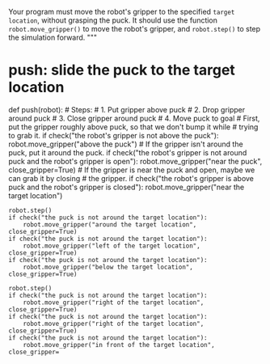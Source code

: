 

Your program must move the robot's gripper to the specified `target location`, without grasping the puck.
It should use the function `robot.move_gripper()` to move the robot's gripper, and `robot.step()` to step the simulation forward.
"""

# push: slide the puck to the target location
def push(robot):
    # Steps:
    #  1. Put gripper above puck
    #  2. Drop gripper around puck
    #  3. Close gripper around puck
    #  4. Move puck to goal
    # First, put the gripper roughly above puck, so that we don't bump it while
    # trying to grab it.
    if check("the robot's gripper is not above the puck"):
        robot.move_gripper("above the puck")
    # If the gripper isn't around the puck, put it around the puck.
    if check("the robot's gripper is not around puck and the robot's gripper is open"):
        robot.move_gripper("near the puck", close_gripper=True)
    # If the gripper is near the puck and open, maybe we can grab it by closing
    # the gripper.
    if check("the robot's gripper is above puck and the robot's gripper is closed"):
        robot.move_gripper("near the target location")

    robot.step()
    if check("the puck is not around the target location"):
        robot.move_gripper("around the target location", close_gripper=True)
    if check("the puck is not around the target location"):
        robot.move_gripper("left of the target location", close_gripper=True)
    if check("the puck is not around the target location"):
        robot.move_gripper("below the target location", close_gripper=True)

    robot.step()
    if check("the puck is not around the target location"):
        robot.move_gripper("right of the target location", close_gripper=True)
    if check("the puck is not around the target location"):
        robot.move_gripper("right of the target location", close_gripper=True)
    if check("the puck is not around the target location"):
        robot.move_gripper("in front of the target location", close_gripper=
